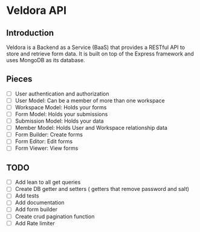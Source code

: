# Veldora API

## Introduction

Veldora is a Backend as a Service (BaaS) that provides a RESTful API to store and retrieve form data. It is built on top of the Express framework and uses MongoDB as its database.

## Pieces

- [ ] User authentication and authorization
- [ ] User Model: Can be a member of more than one workspace
- [ ] Workspace Model: Holds your forms
- [ ] Form Model: Holds your submissions
- [ ] Submission Model: Holds your data
- [ ] Member Model: Holds User and Workspace relationship data
- [ ] Form Builder: Create forms
- [ ] Form Editor: Edit forms
- [ ] Form Viewer: View forms

## TODO

- [ ] Add lean to all get queries
- [ ] Create DB getter and setters ( getters that remove password and salt)
- [ ] Add tests
- [ ] Add documentation
- [ ] Add form builder
- [ ] Create crud pagination function
- [ ] Add Rate limiter
